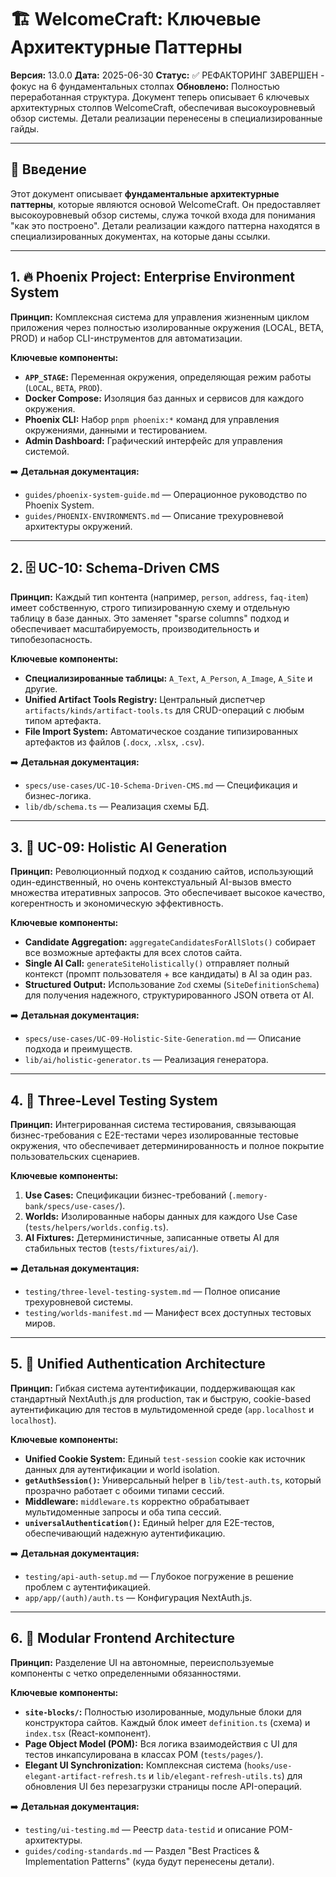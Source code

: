 # 🏗️ WelcomeCraft: Ключевые Архитектурные Паттерны

**Версия:** 13.0.0
**Дата:** 2025-06-30
**Статус:** ✅ РЕФАКТОРИНГ ЗАВЕРШЕН - фокус на 6 фундаментальных столпах
**Обновлено:** Полностью переработанная структура. Документ теперь описывает 6 ключевых архитектурных столпов WelcomeCraft, обеспечивая высокоуровневый обзор системы. Детали реализации перенесены в специализированные гайды.

---

## 🎯 Введение

Этот документ описывает **фундаментальные архитектурные паттерны**, которые являются основой WelcomeCraft. Он предоставляет высокоуровневый обзор системы, служа точкой входа для понимания "как это построено". Детали реализации каждого паттерна находятся в специализированных документах, на которые даны ссылки.

---

## 1. 🔥 Phoenix Project: Enterprise Environment System

**Принцип:** Комплексная система для управления жизненным циклом приложения через полностью изолированные окружения (LOCAL, BETA, PROD) и набор CLI-инструментов для автоматизации.

**Ключевые компоненты:**
-   **`APP_STAGE`:** Переменная окружения, определяющая режим работы (`LOCAL`, `BETA`, `PROD`).
-   **Docker Compose:** Изоляция баз данных и сервисов для каждого окружения.
-   **Phoenix CLI:** Набор `pnpm phoenix:*` команд для управления окружениями, данными и тестированием.
-   **Admin Dashboard:** Графический интерфейс для управления системой.

➡️ **Детальная документация:**
-   `guides/phoenix-system-guide.md` — Операционное руководство по Phoenix System.
-   `guides/PHOENIX-ENVIRONMENTS.md` — Описание трехуровневой архитектуры окружений.

---

## 2. 🗄️ UC-10: Schema-Driven CMS

**Принцип:** Каждый тип контента (например, `person`, `address`, `faq-item`) имеет собственную, строго типизированную схему и отдельную таблицу в базе данных. Это заменяет "sparse columns" подход и обеспечивает масштабируемость, производительность и типобезопасность.

**Ключевые компоненты:**
-   **Специализированные таблицы:** `A_Text`, `A_Person`, `A_Image`, `A_Site` и другие.
-   **Unified Artifact Tools Registry:** Центральный диспетчер `artifacts/kinds/artifact-tools.ts` для CRUD-операций с любым типом артефакта.
-   **File Import System:** Автоматическое создание типизированных артефактов из файлов (`.docx`, `.xlsx`, `.csv`).

➡️ **Детальная документация:**
-   `specs/use-cases/UC-10-Schema-Driven-CMS.md` — Спецификация и бизнес-логика.
-   `lib/db/schema.ts` — Реализация схемы БД.

---

## 3. 🤖 UC-09: Holistic AI Generation

**Принцип:** Революционный подход к созданию сайтов, использующий один-единственный, но очень контекстуальный AI-вызов вместо множества итеративных запросов. Это обеспечивает высокое качество, когерентность и экономическую эффективность.

**Ключевые компоненты:**
-   **Candidate Aggregation:** `aggregateCandidatesForAllSlots()` собирает все возможные артефакты для всех слотов сайта.
-   **Single AI Call:** `generateSiteHolistically()` отправляет полный контекст (промпт пользователя + все кандидаты) в AI за один раз.
-   **Structured Output:** Использование `Zod` схемы (`SiteDefinitionSchema`) для получения надежного, структурированного JSON ответа от AI.

➡️ **Детальная документация:**
-   `specs/use-cases/UC-09-Holistic-Site-Generation.md` — Описание подхода и преимуществ.
-   `lib/ai/holistic-generator.ts` — Реализация генератора.

---

## 4. 🧪 Three-Level Testing System

**Принцип:** Интегрированная система тестирования, связывающая бизнес-требования с E2E-тестами через изолированные тестовые окружения, что обеспечивает детерминированность и полное покрытие пользовательских сценариев.

**Ключевые компоненты:**
1.  **Use Cases:** Спецификации бизнес-требований (`.memory-bank/specs/use-cases/`).
2.  **Worlds:** Изолированные наборы данных для каждого Use Case (`tests/helpers/worlds.config.ts`).
3.  **AI Fixtures:** Детерминистичные, записанные ответы AI для стабильных тестов (`tests/fixtures/ai/`).

➡️ **Детальная документация:**
-   `testing/three-level-testing-system.md` — Полное описание трехуровневой системы.
-   `testing/worlds-manifest.md` — Манифест всех доступных тестовых миров.

---

## 5. 🔐 Unified Authentication Architecture

**Принцип:** Гибкая система аутентификации, поддерживающая как стандартный NextAuth.js для production, так и быструю, cookie-based аутентификацию для тестов в мультидоменной среде (`app.localhost` и `localhost`).

**Ключевые компоненты:**
-   **Unified Cookie System:** Единый `test-session` cookie как источник данных для аутентификации и world isolation.
-   **`getAuthSession()`:** Универсальный helper в `lib/test-auth.ts`, который прозрачно работает с обоими типами сессий.
-   **Middleware:** `middleware.ts` корректно обрабатывает мультидоменные запросы и оба типа сессий.
-   **`universalAuthentication()`:** Единый helper для E2E-тестов, обеспечивающий надежную аутентификацию.

➡️ **Детальная документация:**
-   `testing/api-auth-setup.md` — Глубокое погружение в решение проблем с аутентификацией.
-   `app/app/(auth)/auth.ts` — Конфигурация NextAuth.js.

---

## 6. 🎨 Modular Frontend Architecture

**Принцип:** Разделение UI на автономные, переиспользуемые компоненты с четко определенными обязанностями.

**Ключевые компоненты:**
-   **`site-blocks/`:** Полностью изолированные, модульные блоки для конструктора сайтов. Каждый блок имеет `definition.ts` (схема) и `index.tsx` (React-компонент).
-   **Page Object Model (POM):** Вся логика взаимодействия с UI для тестов инкапсулирована в классах POM (`tests/pages/`).
-   **Elegant UI Synchronization:** Комплексная система (`hooks/use-elegant-artifact-refresh.ts` и `lib/elegant-refresh-utils.ts`) для обновления UI без перезагрузки страницы после API-операций.

➡️ **Детальная документация:**
-   `testing/ui-testing.md` — Реестр `data-testid` и описание POM-архитектуры.
-   `guides/coding-standards.md` — Раздел "Best Practices & Implementation Patterns" (куда будут перенесены детали).
